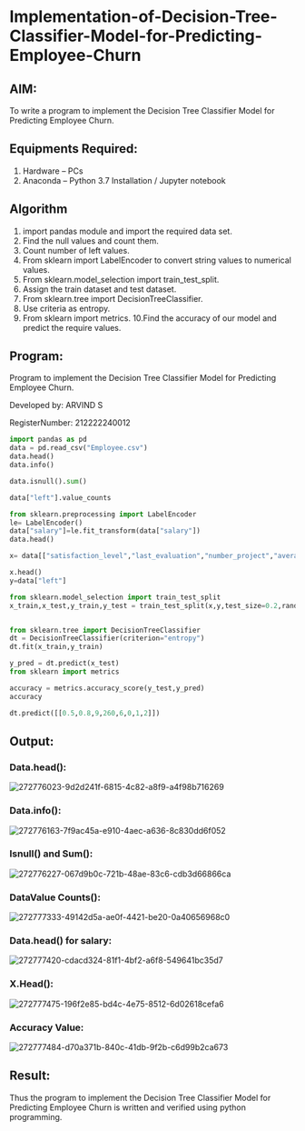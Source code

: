 # Implementation-of-Decision-Tree-Classifier-Model-for-Predicting-Employee-Churn

## AIM:
To write a program to implement the Decision Tree Classifier Model for Predicting Employee Churn.

## Equipments Required:
1. Hardware – PCs
2. Anaconda – Python 3.7 Installation / Jupyter notebook

## Algorithm
1. import pandas module and import the required data set.
2. Find the null values and count them.
3. Count number of left values.
4. From sklearn import LabelEncoder to convert string values to numerical values.
5. From sklearn.model_selection import train_test_split.
6. Assign the train dataset and test dataset.
7. From sklearn.tree import DecisionTreeClassifier.
8. Use criteria as entropy.
9. From sklearn import metrics. 10.Find the accuracy of our model and predict the require values.

## Program:

Program to implement the Decision Tree Classifier Model for Predicting Employee Churn.

Developed by: ARVIND S
 
RegisterNumber:  212222240012

```python
import pandas as pd
data = pd.read_csv("Employee.csv")
data.head()
data.info()

data.isnull().sum()

data["left"].value_counts

from sklearn.preprocessing import LabelEncoder
le= LabelEncoder()
data["salary"]=le.fit_transform(data["salary"])
data.head()

x= data[["satisfaction_level","last_evaluation","number_project","average_montly_hours","time_spend_company","Work_accident","promotion_last_5years","salary"]]

x.head()
y=data["left"]

from sklearn.model_selection import train_test_split
x_train,x_test,y_train,y_test = train_test_split(x,y,test_size=0.2,random_state = 100)


from sklearn.tree import DecisionTreeClassifier
dt = DecisionTreeClassifier(criterion="entropy")
dt.fit(x_train,y_train)

y_pred = dt.predict(x_test)
from sklearn import metrics

accuracy = metrics.accuracy_score(y_test,y_pred)
accuracy

dt.predict([[0.5,0.8,9,260,6,0,1,2]])
```

## Output:
### Data.head():
![272776023-9d2d241f-6815-4c82-a8f9-a4f98b716269](https://github.com/S-ARVIND01/Implementation-of-Decision-Tree-Classifier-Model-for-Predicting-Employee-Churn/assets/118707337/f14908fe-752c-4cdc-8d5e-07ec7b8602d9)

### Data.info():
![272776163-7f9ac45a-e910-4aec-a636-8c830dd6f052](https://github.com/S-ARVIND01/Implementation-of-Decision-Tree-Classifier-Model-for-Predicting-Employee-Churn/assets/118707337/f73873a4-8ff5-46a9-98c9-faa4be31f6db)

### Isnull() and Sum():
![272776227-067d9b0c-721b-48ae-83c6-cdb3d66866ca](https://github.com/S-ARVIND01/Implementation-of-Decision-Tree-Classifier-Model-for-Predicting-Employee-Churn/assets/118707337/41deaa87-279a-4d7e-ae21-cd605e809c8b)

### DataValue Counts():
![272777333-49142d5a-ae0f-4421-be20-0a40656968c0](https://github.com/S-ARVIND01/Implementation-of-Decision-Tree-Classifier-Model-for-Predicting-Employee-Churn/assets/118707337/8658145d-6bf3-4384-8813-15d8f276bbfd)

### Data.head() for salary:
![272777420-cdacd324-81f1-4bf2-a6f8-549641bc35d7](https://github.com/S-ARVIND01/Implementation-of-Decision-Tree-Classifier-Model-for-Predicting-Employee-Churn/assets/118707337/6454f06a-df7c-4ab8-9c43-0bfac570232a)

### X.Head():
![272777475-196f2e85-bd4c-4e75-8512-6d02618cefa6](https://github.com/S-ARVIND01/Implementation-of-Decision-Tree-Classifier-Model-for-Predicting-Employee-Churn/assets/118707337/093269cf-803a-4df1-b5ab-ba64aa679a21)

### Accuracy Value:
![272777484-d70a371b-840c-41db-9f2b-c6d99b2ca673](https://github.com/S-ARVIND01/Implementation-of-Decision-Tree-Classifier-Model-for-Predicting-Employee-Churn/assets/118707337/da48eaa3-b021-4458-8c1c-9bb4a1bef9cc)

## Result:
Thus the program to implement the  Decision Tree Classifier Model for Predicting Employee Churn is written and verified using python programming.

